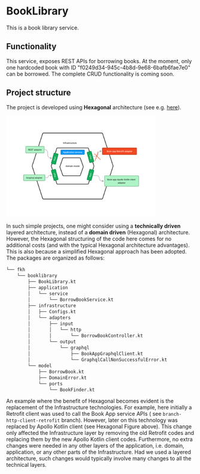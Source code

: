 # BookLibrary

This is a book library service.

## Functionality

This service, exposes REST APIs for borrowing books. At the moment, only one hardcoded book
with ID "f0249d34-945c-4b8d-9e68-6bafb6fae7e0" can be borrowed. The complete CRUD functionality is coming soon.

## Project structure

The project is developed using **Hexagonal** architecture (see
e.g. [here](https://en.wikipedia.org/wiki/Hexagonal_architecture_(software))).

<img src="docs/assets/Hexagonal-book-library.png" alt="Hexagonal Architecture" style="width:400px;"/>

In such simple projects, one might consider using a **technically driven** layered architecture, instead of a
**domain driven** (Hexagonal) architecture. However, the Hexagonal structuring of the code here comes for no additional
costs (and with the typical Hexagonal architecture advantages). This is also because a simplified Hexagonal approach has
been
adopted. The packages are organized as follows:

```
└── fkh
    └── booklibrary
        ├── BookLibrary.kt
        ├── application
        │   └── service
        │       └── BorrowBookService.kt
        ├── infrastructure
        │   ├── Configs.kt
        │   └── adapters
        │       ├── input
        │       │   └── http
        │       │       └── BorrowBookController.kt
        │       └── output
        │           └── graphql
        │               ├── BookAppGraphqlClient.kt
        │               └── GraphqlCallNonSuccessfulError.kt
        └── model
            ├── BorrowBook.kt
            ├── DomainError.kt
            └── ports
                └── BookFinder.kt

```

An example where the benefit of Hexagonal becomes evident is the replacement of the Infrastructure technologies.
For example, here initially a Retrofit client was used to call the Book App service APIs (
see ```branch-http-client-retrofit``` branch).
However, later on this technology was replaced by Apollo Kotlin client (see Hexagonal Figure above).
This change only affected the Infrastructure layer by removing the old Retrofit codes and replacing them by the new
Apollo Kotlin client codes. Furthermore, no extra changes were needed in any other layers of the application, i.e.
domain, application, or any
other parts of the Infrastructure. Had we used a layered architecture, such changes would typically
involve many changes to all the technical layers.
